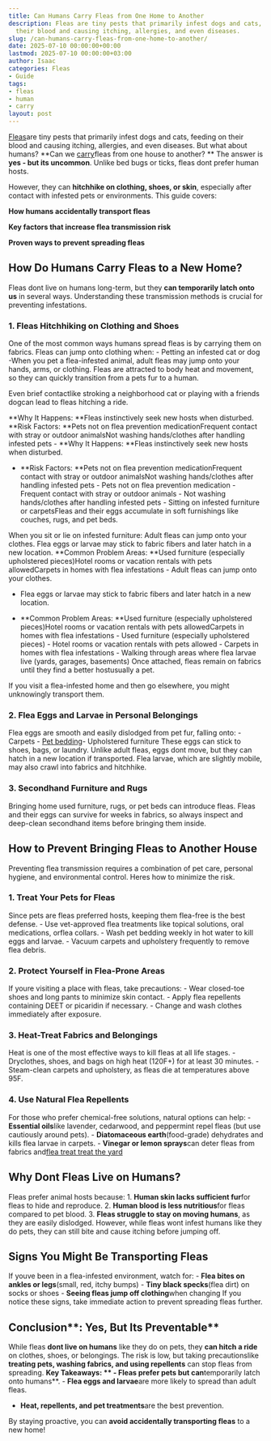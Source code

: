 ```yaml
---
title: Can Humans Carry Fleas from One Home to Another
description: Fleas are tiny pests that primarily infest dogs and cats, feeding on
  their blood and causing itching, allergies, and even diseases.
slug: /can-humans-carry-fleas-from-one-home-to-another/
date: 2025-07-10 00:00:00+00:00
lastmod: 2025-07-10 00:00:00+03:00
author: Isaac
categories: Fleas
- Guide
tags:
- fleas
- human
- carry
layout: post
---
```

[Fleas](https://pestpolicy.com/can-you-use-human-shampoo-on-cats/)are tiny pests that primarily infest dogs and cats, feeding on their blood and causing itching, allergies, and even diseases. But what about humans? **Can we [carry](https://pestpolicy.com/do-squirrels-carry-fleas/)fleas from one house to another? ** The answer is **yes - but its uncommon**. Unlike bed bugs or ticks, fleas dont prefer human hosts.

However, they can **hitchhike on clothing, shoes, or skin**, especially after contact with infested pets or environments. This guide covers:

**How humans accidentally transport fleas**

**Key factors that increase flea transmission risk**

**Proven ways to prevent spreading fleas**

##  **How Do Humans Carry Fleas to a New Home?**

Fleas dont live on humans long-term, but they **can temporarily latch onto us** in several ways. Understanding these transmission methods is crucial for preventing infestations.

###  **1. Fleas Hitchhiking on Clothing and Shoes**

One of the most common ways humans spread fleas is by carrying them on fabrics. Fleas can jump onto clothing when: - Petting an infested cat or dog -When you pet a flea-infested animal, adult fleas may jump onto your hands, arms, or clothing. Fleas are attracted to body heat and movement, so they can quickly transition from a pets fur to a human.

Even brief contactlike stroking a neighborhood cat or playing with a friends dogcan lead to fleas hitching a ride.

**Why It Happens: **Fleas instinctively seek new hosts when disturbed. **Risk Factors: **Pets not on flea prevention medicationFrequent contact with stray or outdoor animalsNot washing hands/clothes after handling infested pets - **Why It Happens: **Fleas instinctively seek new hosts when disturbed.

- **Risk Factors: **Pets not on flea prevention medicationFrequent contact with stray or outdoor animalsNot washing hands/clothes after handling infested pets - Pets not on flea prevention medication - Frequent contact with stray or outdoor animals - Not washing hands/clothes after handling infested pets - Sitting on infested furniture or carpetsFleas and their eggs accumulate in soft furnishings like couches, rugs, and pet beds.

When you sit or lie on infested furniture: Adult fleas can jump onto your clothes. Flea eggs or larvae may stick to fabric fibers and later hatch in a new location. **Common Problem Areas: **Used furniture (especially upholstered pieces)Hotel rooms or vacation rentals with pets allowedCarpets in homes with flea infestations - Adult fleas can jump onto your clothes.

- Flea eggs or larvae may stick to fabric fibers and later hatch in a new location.

- **Common Problem Areas: **Used furniture (especially upholstered pieces)Hotel rooms or vacation rentals with pets allowedCarpets in homes with flea infestations - Used furniture (especially upholstered pieces) - Hotel rooms or vacation rentals with pets allowed - Carpets in homes with flea infestations - Walking through areas where flea larvae live (yards, garages, basements) Once attached, fleas remain on fabrics until they find a better hostusually a pet.

If you visit a flea-infested home and then go elsewhere, you might unknowingly transport them.

###  **2. Flea Eggs and Larvae in Personal Belongings**

Flea eggs are smooth and easily dislodged from pet fur, falling onto: - Carpets - [Pet bedding](https://www.ncbi.nlm.nih.gov/pubmed/8057325)- Upholstered furniture These eggs can stick to shoes, bags, or laundry. Unlike adult fleas, eggs dont move, but they can hatch in a new location if transported. Flea larvae, which are slightly mobile, may also crawl into fabrics and hitchhike.

###  **3. Secondhand Furniture and Rugs**

Bringing home used furniture, rugs, or pet beds can introduce fleas. Fleas and their eggs can survive for weeks in fabrics, so always inspect and deep-clean secondhand items before bringing them inside.

##  **How to Prevent Bringing Fleas to Another House**

Preventing flea transmission requires a combination of pet care, personal hygiene, and environmental control. Heres how to minimize the risk.

###  **1. Treat Your Pets for Fleas**

Since pets are fleas preferred hosts, keeping them flea-free is the best defense. - Use vet-approved flea treatments like topical solutions, oral medications, orflea collars. - Wash pet bedding weekly in hot water to kill eggs and larvae. - Vacuum carpets and upholstery frequently to remove flea debris.

###  **2. Protect Yourself in Flea-Prone Areas**

If youre visiting a place with fleas, take precautions: - Wear closed-toe shoes and long pants to minimize skin contact. - Apply flea repellents containing DEET or picaridin if necessary. - Change and wash clothes immediately after exposure.

###  **3. Heat-Treat Fabrics and Belongings**

Heat is one of the most effective ways to kill fleas at all life stages. - Dryclothes, shoes, and bags on high heat (120F+) for at least 30 minutes. - Steam-clean carpets and upholstery, as fleas die at temperatures above 95F.

###  **4. Use Natural Flea Repellents**

For those who prefer chemical-free solutions, natural options can help: - **Essential oils**like lavender, cedarwood, and peppermint repel fleas (but use cautiously around pets). - **Diatomaceous earth**(food-grade) dehydrates and kills flea larvae in carpets. - **Vinegar or lemon sprays**can deter fleas from fabrics and[flea treat treat the yard](https://pestpolicy.com/best-flea-spray-for-yard/)

##  **Why Dont Fleas Live on Humans?**

Fleas prefer animal hosts because: 1. **Human skin lacks sufficient fur**for fleas to hide and reproduce. 2. **Human blood is less nutritious**for fleas compared to pet blood. 3. **Fleas struggle to stay on moving humans**, as they are easily dislodged. However, while fleas wont infest humans like they do pets, they can still bite and cause itching before jumping off.

##  **Signs You Might Be Transporting Fleas**

If youve been in a flea-infested environment, watch for: - **Flea bites on ankles or legs**(small, red, itchy bumps) - **Tiny black specks**(flea dirt) on socks or shoes - **Seeing fleas jump off clothing**when changing If you notice these signs, take immediate action to prevent spreading fleas further.

##  Conclusion**: Yes, But Its Preventable**

While fleas **dont live on humans** like they do on pets, they **can hitch a ride** on clothes, shoes, or belongings. The risk is low, but taking precautionslike **treating pets, washing fabrics, and using repellents** can stop fleas from spreading. **Key Takeaways: ** - Fleas prefer pets but can**temporarily latch onto humans**. - **Flea eggs and larvae**are more likely to spread than adult fleas.

- **Heat, repellents, and pet treatments**are the best prevention.

By staying proactive, you can **avoid accidentally transporting fleas** to a new home!